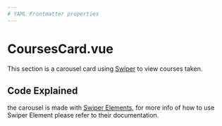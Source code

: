 ```yaml
---
# YAML Frontmatter properties
---
```


# CoursesCard.vue

This section is a carousel card using [Swiper](https://swiperjs.com/) to view courses taken.

## Code Explained

the carousel is made with [Swiper Elements](https://swiperjs.com/element), for more info of how to use Swiper Element please refer to their documentation.

